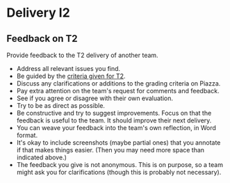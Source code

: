 # Delivery I2



## Feedback on T2


Provide feedback to the T2 delivery of another team. 

* Address all relevant issues you find. 
* Be guided by the [criteria given for T2](deliveries-t2.html).
* Discuss any clarifications or additions to the grading criteria on Piazza.
* Pay extra attention on the team's request for comments and feedback.
* See if you agree or disagree with their own evaluation.
* Try to be as direct as possible.
* Be constructive and try to suggest improvements. Focus on that the feedback is useful to the team. It should improve their next delivery.
* You can weave your feedback into the team's own reflection, in Word format. 
* It's okay to include screenshots (maybe partial ones) that you annotate if that makes things easier. (Then you may need more space than indicated above.)
* The feedback you give is not anonymous. This is on purpose, so a team might ask you for clarifications (though this is probably not necessary).

